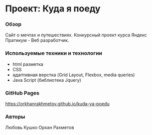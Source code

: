 # Проект: Куда я поеду

### Обзор
Сайт о мечтах и путешествиях.
Конкурсный проект курса Яндекс Пратикум - Веб разработчик.

### Используемые техники и технологии
- html разметка
- CSS
- адаптивная верстка (Grid Layout, Flexbox, media queries)
- Java Script (библиотека Jquery)

### GitHub Pages
https://orkhanrakhmetov.github.io/kuda-ya-poedu

### Авторы
Любовь Кушко
Орхан Рахметов
